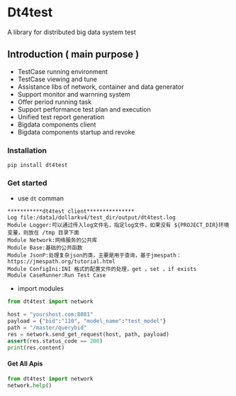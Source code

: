 # Dt4test
A library for distributed big data system test

## Introduction ( main purpose )
* TestCase running environment
* TestCase viewing and tune
* Assistance libs of network, container and data generator
* Support monitor and warnning system
* Offer period running task
* Support performance test plan and execution
* Unified test report generation
* Bigdata components client
* Bigdata components startup and revoke

### Installation
```
pip install dt4test
```

### Get started
* use ``dt`` comman 
```commandline
***********dt4test client***************
Log file:/data1/dollarkv4/test_dir/output/dt4test.log
Module Logger:可以通过传入log文件名，指定log文件，如果没有 ${PROJECT_DIR}环境变量，则放在 /tmp 目录下面
Module Network:网络服务的公共库
Module Base:基础的公共函数
Module JsonP:处理复杂json的类，主要是用于查询，基于jmespath：https://jmespath.org/tutorial.html
Module ConfigIni:INI 格式的配置文件的处理，get ，set ，if exists
Module CaseRunner:Run Test Case
```
* import modules
```Python
from dt4test import network

host = "yourshost.com:8081"
payload = {"bid":"110", "model_name":"test_model"}
path = "/master/querybid"
res = network.send_get_request(host, path, payload)
assert(res.status_code == 200)
print(res.content)

```
#### Get All Apis
```Python
from dt4test import network
network.help()
```

